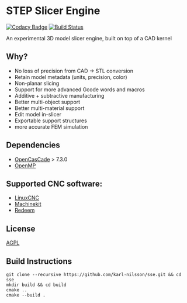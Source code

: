 # STEP Slicer Engine
[![Codacy Badge](https://api.codacy.com/project/badge/Grade/3ed52535476d453f97456e77e79612c2)](https://app.codacy.com/manual/karl-nilsson/sse?utm_source=github.com&utm_medium=referral&utm_content=karl-nilsson/sse&utm_campaign=Badge_Grade_Dashboard)
[![Build Status](https://travis-ci.com/karl-nilsson/sse.svg?branch=devel)](https://travis-ci.com/karl-nilsson/sse)

An experimental 3D model slicer engine, built on top of a CAD kernel

## Why?
* No loss of precision from CAD → STL conversion
* Retain model metadata (units, precision, color)
* Non-planar slicing
* Support for more advanced Gcode words and macros
* Additive + subtractive manufacturing
* Better multi-object support
* Better multi-material support
* Edit model in-slicer
* Exportable support structures
* more accurate FEM simulation

## Dependencies
* [OpenCasCade](https://www.opencascade.com/) > 7.3.0
* [OpenMP](https://www.openmp.org/)

## Supported CNC software:
* [LinuxCNC](http://linuxcnc.org/)
* [Machinekit](https://www.machinekit.io/)
* [Redeem](http://wiki.thing-printer.com/index.php?title=Redeem)

## License
[AGPL](LICENSE)

## Build Instructions
```
git clone --recursive https://github.com/karl-nilsson/sse.git && cd sse
mkdir build && cd build
cmake ..
cmake --build .
```

